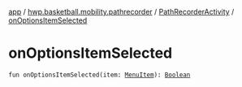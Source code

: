 [app](../../index.md) / [hwp.basketball.mobility.pathrecorder](../index.md) / [PathRecorderActivity](index.md) / [onOptionsItemSelected](.)

# onOptionsItemSelected

`fun onOptionsItemSelected(item: `[`MenuItem`](https://developer.android.com/reference/android/view/MenuItem.html)`): `[`Boolean`](https://kotlinlang.org/api/latest/jvm/stdlib/kotlin/-boolean/index.html)